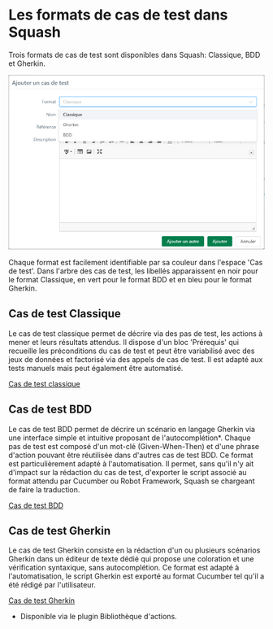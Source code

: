 # Les formats de cas de test dans Squash

Trois formats de cas de test sont disponibles dans Squash: Classique, BDD et Gherkin.

![Format Cas de test](resources/format-ct-fr.png)

Chaque format est facilement identifiable par sa couleur dans l'espace 'Cas de test'. Dans l'arbre des cas de test, les libellés apparaissent en noir pour le format Classique, en vert pour le format BDD et en bleu pour le format Gherkin.

## Cas de test Classique
Le cas de test classique permet de décrire via des pas de test, les actions à mener et leurs résultats attendus.
Il dispose d'un bloc 'Prérequis' qui recueille les préconditions du cas de test et peut être variabilisé avec des jeux de données et factorisé via des appels de cas de test.
Il est adapté aux tests manuels mais peut également être automatisé.

[Cas de test classique](resources/class-fr.png)

## Cas de test BDD
Le cas de test BDD permet de décrire un scénario en langage Gherkin via une interface simple et intuitive proposant de l'autocomplétion*. Chaque pas de test est composé d'un mot-clé (Given-When-Then) et d'une phrase d'action pouvant être réutilisée dans d'autres cas de test BDD.
Ce format est particulièrement adapté à l'automatisation. Il permet, sans qu'il n'y ait d'impact sur la rédaction du cas de test, d'exporter le script associé au format attendu par Cucumber ou Robot Framework, Squash se chargeant de faire la traduction. 

[Cas de test BDD](resources/format-bdd-fr.png)

## Cas de test Gherkin
Le cas de test Gherkin consiste en la rédaction d'un ou plusieurs scénarios Gherkin dans un éditeur de texte dédié qui propose une coloration et une vérification syntaxique, sans autocomplétion.
Ce format est adapté à l'automatisation, le script Gherkin est exporté au format Cucumber tel qu'il a été rédigé par l'utilisateur. 

[Cas de test Gherkin](resources/format-gherkin-fr.png)

* Disponible via le plugin Bibliothèque d'actions.
<!--stackedit_data:
eyJoaXN0b3J5IjpbMTUxMjExOTMxMSwtMTU0NjY1ODM2NSwtMT
U2ODkxODA4MSwtNDcxMTg1OTEsLTMwMTExMTM2MywxNDA4MDMz
MDQ0LC0xODIzNjkxODI3LC04NTQxOTgxOTIsMjQ2Mjc3NzYwLD
EzNjkzMzM0MDgsMTc5NTIzMTAyMywtMzg3Njg2Mzg0LDIwMzYx
Nzg4MzEsMjA4NzYzMTA0LDI1NTU1MzIxOSwtMTA2NTU2MDkyMS
wtMTQ1NTA0MDQyNywxMDkxMTM0OTI5LDMwMjk0NDkwNiwtMjI0
NTUzMjJdfQ==
-->
